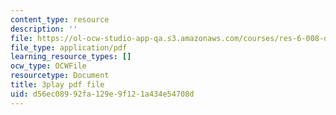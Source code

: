 ```yaml
---
content_type: resource
description: ''
file: https://ol-ocw-studio-app-qa.s3.amazonaws.com/courses/res-6-008-digital-signal-processing-spring-2011/d56ec08992fa129e9f121a434e54708d_I9u15zdgJvI.pdf
file_type: application/pdf
learning_resource_types: []
ocw_type: OCWFile
resourcetype: Document
title: 3play pdf file
uid: d56ec089-92fa-129e-9f12-1a434e54708d
---
```

